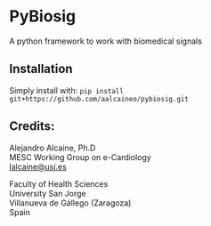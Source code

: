 # PyBiosig
A python framework to work with biomedical signals

## Installation

Simply install with: `pip install git+https://github.com/aalcaineo/pybiosig.git`

## Credits:

Alejandro Alcaine, Ph.D\
MESC Working Group on e-Cardiology\
lalcaine@usj.es

Faculty of Health Sciences\
University San Jorge\
Villanueva de Gállego (Zaragoza)\
Spain
